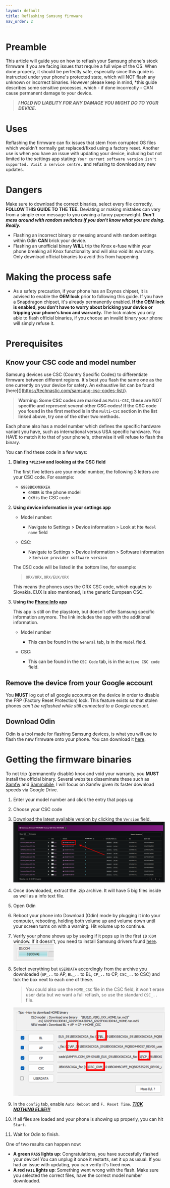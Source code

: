 ```yaml
---
layout: default
title: Reflashing Samsung firmware
nav_order: 2
---
```


# Preamble

This article will guide you on how to reflash your Samsung phone's stock firmware if you are facing issues that require a full wipe of the OS. When done properly, it should be perfectly safe, especially since this guide is instructed under your phone's protected state, which will NOT flash any unknown or incorrect binaries. However please keep in mind, *this guide describes some sensitive processes, which - if done incorrectly - CAN cause permanent damage to your device. 

> ***I HOLD NO LIABLITY FOR ANY DAMAGE YOU MIGHT DO TO YOUR DEVICE.***

# Uses

Reflashing the firmware can fix issues that stem from corrupted OS files which wouldn't normally get replaced/fixed using a factory reset. Another use is when you have an issue with updating your device, including but not limited to the settings app stating: `Your current software version isn't supported. Visit a service centre.` and refusing to download any new updates.

# Dangers

Make sure to download the correct binaries, select every file correctly, **FOLLOW THIS GUIDE TO THE TEE.** Deviating or making mistakes can vary from a simple error message to you owning a fancy paperweight. ***Don't mess around with random switches if you don't know what you are doing. Really.*** 

- Flashing an incorrect binary or messing around with random settings within Odin **CAN** brick your device.
- Flashing an unofficial binary **WILL** trip the Knox e-fuse within your phone breaking all Knox functionality and will also void its warranty. Only download official binaries to avoid this from happening.

# Making the process safe

- As a safety precaution, if your phone has an Exynos chipset, it is advised to enable the **OEM lock** prior to following this guide. If you have a Snapdragon chipset, it's already permanently enabled. **If the OEM lock is enabled, you don't have to worry about bricking your device or tripping your phone's knox and warranty.** The lock makes you only able to flash official binaries, if you choose an invalid binary your phone will simply refuse it.



# Prerequisites

## Know your CSC code and model number

Samsung devices use CSC (Country Specific Codes) to differentiate firmware between different regions. It's best you flash the same one as the one currently on your device for safety. An exhaustive list can be found [here](](https://technastic.com/samsung-csc-codes-list/). 
> **Warning: Some CSC codes are marked as `Multi-CSC`, these are NOT specific and represent several other CSC codes! If the CSC code you found in the first method is in the `Multi-CSC` section in the list linked above, try one of the other two methods.**

Each phone also has a model number which defines the specific hardware variant you have, such as international versus USA specific hardware. You HAVE to match it to that of your phone's, otherwise it will refuse to flash the binary.

You can find these code in a few ways:

1. **Dialing `*#1234#` and looking at the CSC field**

    The first five letters are your model number, the following 3 letters are your CSC code. For example:

    - `G988BOXMKHXEA`
        - `G988B` is the phone model
        - `OXM` is the CSC code

2. **Using device information in your settings app**

    - Model number:
        - Navigate to Settings > Device information > Look at hte `Model name` field

    - CSC: 
        - Navigate to Settings > Device information > Software information > `Service provider software version`

    The CSC code will be listed in the bottom line, for example:
    >  `ORX/ORX,ORX/EUX/ORX`

    This means the phones uses the ORX CSC code, which equates to Slovakia. EUX is also mentioned, is the generic European CSC. 


3. **Using the [Phone Info](https://www.apkmirror.com/apk/vndnguyen/phone-info-%E2%98%85samsung%E2%98%85/) app**

    This app is still on the playstore, but doesn't offer Samsung specific information anymore. The link includes the app with the additional information.

    - Model number
        - This can be found in the `General` tab, is in the `Model` field.


    - CSC:
        - This can be found in the `CSC Code` tab, is in the `Active CSC code` field.


## Remove the device from your Google account

You **MUST** log out of all google accounts on the device in order to disable the FRP (Factory Reset Protection) lock. This feature exists so that stolen phones *can't be reflashed while still connected to a Google account*.

## Download Odin

Odin is a tool made for flashing Samsung devices, is what you will use to flash the new firmware onto your phone. You can download it [here](https://odindownload.com/).



# Getting the firmware binaries

To not trip (permanently disable) knox and void your warranty, you **MUST** install the official binary. Several websites disseminate these such as [Samfw](https://samfw.com/) and [Sammobile](https://www.sammobile.com/), I will focus on Samfw given its faster download speeds via Google Drive.

1. Enter your model number and click the entry that pops up
2. Choose your CSC code
3. Download the latest available version by clicking the `Version` field.
![Image showing the field to click](../assets/images/Samsung-flash/Select-version.png)
4. Once downloaded, extract the .zip archive. It will have 5 big files inside as well as a info text file.
5. Open Odin
6. Reboot your phone into Download (Odin) mode by plugging it into your computer, rebooting, holding both volume up and volume down until your screen turns on with a warning. Hit volume up to continue.
7. Verify your phone shows up by seeing if it pops up in the first `ID:COM` window. If it doesn't, you need to install Samsung drivers found [here](https://developer.samsung.com/android-usb-driver). <br>
![Image showing a blue IMG:COM window, indicating a device is connected](../assets/images/Samsung-flash/ID_COM.png)

8. Select everything but `USERDATA` accordingly from the archive you downloaded (`AP_..` to AP, `BL_..` to BL, `CP_..` to CP, `CSC_..` to CSC) and tick the box next to each one of these. 

    > You could also use the `HOME_CSC` file in the CSC field, it won't erase user data but we want a full reflash, so use the standard `CSC_..` file.

    ![Image showing the above loaded into Odin](../assets/images/Samsung-flash/Odin-config.png)

9. In the `config` tab, enable `Auto Reboot` and `F. Reset Time`. <u> ***TICK NOTHING ELSE!!!*** </u>
10. If all files are loaded and your phone is showing up properly, you can hit `Start`.
11. Wait for Odin to finish.

One of two results can happen now:

- **A green `PASS` lights up**: Congratulations, you have succesfully flashed your device! You can unplug it once it restarts, set it up as usual. If you had an issue with updating, you can verify it's fixed now.
- **A red `FAIL` lights up**: Something went wrong with the flash. Make sure you selected the correct files, have the correct model number downloaded.
